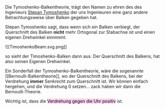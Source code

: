 Die Tymoshenko-Balkentheorie, trägt den Namen zu ehren des des Ingenieurs [Stepan Tymoshenko](https://de.wikipedia.org/wiki/Stepan_Tymoschenko) der uns Ingenieuren eine ganz andere Betrachtungsweise über Balken gegeben hat.

Stepan Tymoshenko sagt, dass wenn sich ein Balken verbiegt, der Querschnitt des Balken **nicht** mehr Ortogonal zur Stabachse ist und einen eigenen Drehwinkel einnimmt.

![[TimoshenkoBeam.svg.png]]

so sieht der Timoshenko-Balken dann aus. Der Querschnitt des Balkens, hat also seinen Eigenen Drehwinkel.

Ein Sonderfall der Tymoshenko-Balkentheorie, wäre die sogenannte [[Bernoulli-Balkentheorie]], wo der Querschnitt des Balkens, bei der Verdrehung **immer** Senkrecht zum Querschnitt ist. Wir können einfach hergehen, und die Verdrehung 0 setzen... zack haben wir dann die Bernoulli-Theorie.

Wichtig ist, dass die <mark style="background: #FFB8EBA6;">Verdrehung gegen die Uhr positiv</mark> ist.

